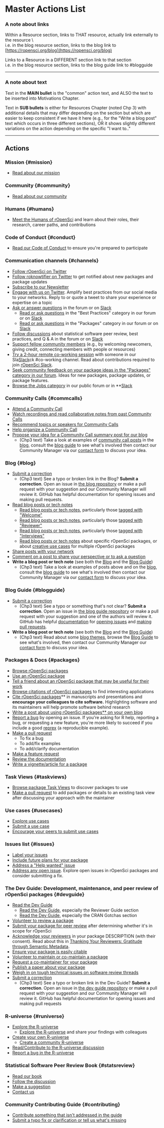 # Master Actions List

### A note about links

Within a Resource section, links to THAT resource, actually link externally to the resource  \  
i.e. in the blog resource section, links to the blog link to [https://ropensci.org/blog](https://ropensci.org/blog)

Links to a Resource in a DIFFERENT section link to that section  \
i.e. in the blog resource section, links to the blog guide link to #blogguide

---

### A note about text

Text in the **MAIN bullet** is the "common" action text, and ALSO the text to be inserted into Motivations Chapter. 

Text in **SUB bullets** is either for Resources Chapter (noted Chp 3) with additional details that may differ depending on the section but which are easier to keep consistent if we have it here (e.g., for the "Write a blog post" text which occurs in three different sections), OR it shows slightly different variations on the action depending on the specific "I want to.."

---

## Actions


### Mission {#mission}

*   [Read about our mission](#mission)

### Community {#community}

*   [Read about our community](#community) 

### Humans {#humans}

*   [Meet the Humans of rOpenSci](#humans) and learn about their roles, their research, career paths, and contributions 


### Code of Conduct {#conduct}

*   [Read our Code of Conduct](#conduct) to ensure you're prepared to participate


### Communication channels {#channels}

*   [Follow rOpenSci on Twitter](#channels)
*   [Follow roknowtifier on Twitter](#channels) to get notified about new packages and package updates
*   [Subscribe to our Newsletter](#channels)
*   [Engage with us on Twitter](#channels). Amplify best practices from our social media to your networks. Reply to or quote a tweet to share your experience or expertise on a topic
*   [Ask or answer questions](#channels) in the forum or on [Slack](#channels-slack)
    *   [Read or ask questions](#channels) in the "Best Practices" category in our forum or on [Slack](#channels-slack)
    *   [Read or ask questions](#channels) in the "Packages" category in our forum or on [Slack](#channels-slack)
*   [Follow discussions](#channels) about statistical software peer review, best practices, and Q & A in the forum or on [Slack](#channels-slack)
*   [Support fellow community members](#channels) (e.g., by welcoming newcomers, giving credit, connecting members with people or resources)
*   [Try a 2-hour remote co-working session](#channels-slack) with someone in our Sla[Slack](#channels-slack)ck #co-working channel. Read about contributions required to join [rOpenSci Slack](#channels-slack).
*   [Seek community feedback on your package ideas in the "Packages" category in our forum](#channels-forum). Ideas for new packages, package updates, or package features.
*   [Browse the Jobs category](#channels) in our public forum or in **[Slack](#channels-slack)

### Community Calls {#commcalls}

*   [Attend a Community Call](#commcalls)
*   [Watch recordings and read collaborative notes from past Community Calls](#commcalls)
*   [Recommend topics or speakers for Community Calls](#commcalls)
*   [Help organize a Community Call](#commcalls)
*   [Propose your idea for a Community Call summary post for our blog](#commcalls)
    *   (Chp3 text) Take a look at examples of [community call posts](https://ropensci.org/tags/community-call/) in the [blog](#blog), consult the [blog guide](#blogguide) to see what's involved then contact our Community Manager via our [contact form](https://ropensci.org/contact/) to discuss your idea.


### Blog {#blog}

*   [Submit a correction](#blog)
    *   (Chp3 text) See a typo or broken link in the Blog? **Submit a correction**. Open an issue in [the blog repository](https://github.com/ropensci/roweb3) or make a pull request with your suggestion and our Community Manager will review it. GitHub has helpful documentation for opening issues and making pull requests.
*   [Read blog posts or tech notes](#blog)
    *   [Read blog posts or tech notes](#blog), particularly those [tagged with "Welcome"](#blog-welcome)
    *   [Read blog posts or tech notes](#blog), particularly those [tagged with "Reviewer"](#blog-reviewers)
    *   [Read blog posts or tech notes](#blog), particularly those [tagged with "Interviews"](#blog-interviews)
    *   [Read blog posts or tech notes](#blog) about specific rOpenSci packages, or about [creative use cases](#blog-usecases) for multiple rOpenSci packages
*   [Share posts with your network](#blog)
*   [Comment on a post to share your perspective or to ask a question](#blog)
*   **Write a blog post or tech note** (see both the [Blog](#blog) and the [Blog Guide](#blogguide))
    *   (Chp3 text) Take a look at examples of posts above and on the [blog](https://ropensci.org/blog), consult the [blog guide](#blogguide) to see what's involved then contact our Community Manager via our [contact form](https://ropensci.org/contact/) to discuss your idea.


### Blog Guide {#blogguide}

*   [Submit a correction](#blogguide)
    *   (Chp3 text) See a typo or something that's not clear? **Submit a correction**. Open an issue in [the blog guide repository](https://github.com/ropensci-org/blog-guidance) or make a pull request with your suggestion and one of the authors  will review it. GitHub has helpful [documentation](https://docs.github.com/en/github/collaborating-with-issues-and-pull-requests) for [opening issues](https://docs.github.com/en/github/managing-your-work-on-github/managing-your-work-with-issues) and [making pull requests](https://docs.github.com/en/github/collaborating-with-issues-and-pull-requests/creating-a-pull-request-from-a-fork).
*   **Write a blog post or tech note** (see both the [Blog](#blog) and the [Blog Guide](#blogguide))
    *   (Chp3 text) Read about some [blog themes](#blog), 
        browse the [Blog Guide](https://blogguide.ropensci.org/) to see what's involved, 
        then contact our Community Manager our [contact form](https://ropensci.org/contact/) to discuss your idea.


### Packages & Docs {#packages}

*   [Browse rOpenSci packages](#packages)
*   [Use an rOpenSci package](#packages)
*   [Tell a friend about an rOpenSci package that may be useful for their work](#packages)
*   [Browse citations of rOpenSci packages](#packages) to find interesting applications
*   [Cite rOpenSci packages](#packages**)** in manuscripts and presentations and **encourage your colleagues to cite software.** Highlighting software and its maintainers will help promote software behind research
*   [Write a post about using rOpenSci packages** on your own blog](#packages)
*   [Report a bug](#packages) by opening an issue. If you're asking for R help, reporting a bug, or requesting a new feature, you're more likely to succeed if you include a good [reprex](https://reprex.tidyverse.org/articles/reprex-dos-and-donts.html) (a reproducible example).
*   [Make a pull request](#packages)
    *   To fix a bug
    *   To add/fix examples
    *   To add/clarify documentation
*   [Make a feature request](#packages)
*   [Review the documentation](#packages)
*   [Write a vignette/article for a package](#packages)


### Task Views {#taskviews}

*   [Browse package Task Views](#taskviews) to discover packages to use
*   [Make a pull request](#taskviews) to add packages or details to an existing task view after discussing your approach with the maintainer

### Use cases {#usecases}

*   [Explore use cases](#usecases)
*   [Submit a use case](#usecases)
*   [Encourage your peers to submit use cases](#usecases)


### Issues list {#issues}

*   [Label your issues](#issues) 
*   [Include future plans for your package](#issues) 
*   [Address a "Help wanted" issue](#issues) 
*   [Address any open issue](#issues). Explore open issues in rOpenSci packages and consider submitting a fix.

### The Dev Guide: Development, maintenance, and peer review of rOpenSci packages {#devguide}

*   [Read the Dev Guide](#devguide)
    *   [Read the Dev Guide](#devguide), especially the Reviewer Guide section
    *   [Read the Dev Guide](#devguide), especially the CRAN Gotchas section
*   [Volunteer to review a package](#devguide)
*   [Submit your package for peer review](#devguide) after determining whether it's in scope for rOpenSci
*   [Acknowledge your reviewers](#devguide) in your package DESCRIPTION (with their consent). Read about this in [Thanking Your Reviewers: Gratitude through Semantic Metadata](https://ropensci.org/blog/2018/03/16/thanking-reviewers-in-metadata/). 
*   [Ensure your package is easily citable](#devguide)
*   [Volunteer to maintain or co-maintain a package](#devguide)
*   [Request a co-maintainer for your package](#devguide)
*   [Publish a paper about your package](#devguide)
*   [Weigh in on tough technical issues on software review threads](#devguide)
*   [Submit a correction](#devguide)
    *   (Chp3 text) See a typo or broken link in the Dev Guide? **Submit a correction**. Open an issue in [the dev guide repository](https://github.com/ropensci/dev_guide) or make a pull request with your suggestion and our Community Manager will review it. GitHub has helpful documentation for opening issues and making pull requests


### R-universe {#runiverse}
*   [Explore the R-universe](#runiverse)
    *   [Explore the R-universe](#runiverse) and share your findings with colleagues
*   [Create your own R-universe](#runiverse)
    *   [Create a community R-universe](#runiverse)
*   [Read/Contribute to the R-universe discussion](#runiverse)
*   [Report a bug in the R-universe](#runiverse)

### Statistical Software Peer Review Book {#statsreview}

*   [Read our book](#statsreview)
*   [Follow the discussion](#statsreview) 
*   [Make a suggestion](#statsreview)
*   [Contact us](#statsreview)

### Community Contributing Guide {#contributing}

*   [Contribute something that isn't addressed in the guide](#contributing)
*   [Submit a typo fix or clarification or tell us what's missing](#contributing)
